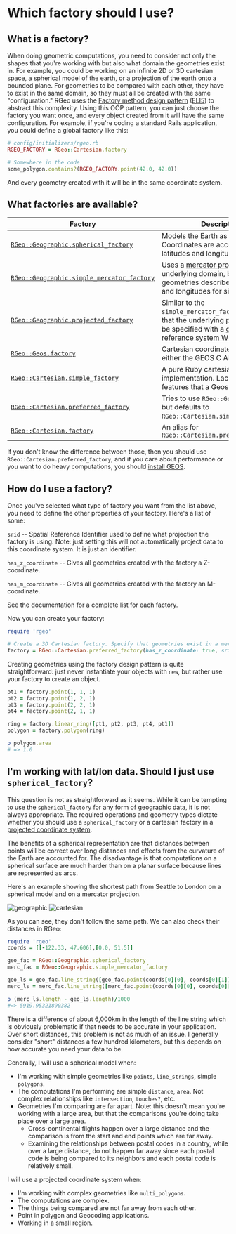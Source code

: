 # Which factory should I use?

## What is a factory?

When doing geometric computations, you need to consider not only the shapes that you're working with but also what domain the geometries exist in. For example, you could be working on an infinite 2D or 3D cartesian space, a spherical model of the earth, or a projection of the earth onto a bounded plane. For geometries to be compared with each other, they have to exist in the same domain, so they must all be created with the same "configuration." RGeo uses the [Factory method design pattern][factory_pattern-wikipedia] ([ELI5][factory_pattern-reddit]) to abstract this complexity. Using this OOP pattern, you can just choose the factory you want once, and every object created from it will have the same configuration. For example, if you're coding a standard Rails application, you could define a global factory like this:

```ruby
# config/initializers/rgeo.rb
RGEO_FACTORY = RGeo::Cartesian.factory

# Somewhere in the code
some_polygon.contains?(RGEO_FACTORY.point(42.0, 42.0))
```

And every geometry created with it will be in the same coordinate system.

## What factories are available?

<!-- NOTE: This list was initiated for RGeo 2.2.0 with the following ruby code

```ruby
require "rgeo"

factories = RGeo.constants.flat_map { |c|
  c = RGeo.const_get(c)
  c.methods.grep(/factory$/).map { |f| { mod: c, met: f } }
}.map { |mod:,met:|
  source, line = mod.method(met).source_location
  source = source[%r(lib/rgeo/.*)]
  invocation = "#{mod}.#{met}"
  link = "https://github.com/rgeo/rgeo/blob/v2.2.0/#{source}#L#{line}"

  "| [#{invocation}](#{link}) | TODO: usage summary |"
}

puts [
  "| Factory | Usage |",
  "| ------- | ----- |",
  *factories
]
```

-->

| Factory | Description |
| ------- | ----- |
| [`RGeo::Geographic.spherical_factory`](https://github.com/rgeo/rgeo/blob/v2.2.0/lib/rgeo/geographic/interface.rb#L117) | Models the Earth as a sphere. Coordinates are accepted as latitudes and longitudes. |
| [`RGeo::Geographic.simple_mercator_factory`](https://github.com/rgeo/rgeo/blob/v2.2.0/lib/rgeo/geographic/interface.rb#L215) | Uses a [mercator projection][web-mercator-proj] as the underlying domain, but accepts geometries described by latitudes and longitudes for simplicity.  |
| [`RGeo::Geographic.projected_factory`](https://github.com/rgeo/rgeo/blob/v2.2.0/lib/rgeo/geographic/interface.rb#L348) | Similar to the `simple_mercator_factory`, except that the underlying projection can be specified with a [coordinate reference system WKT string][proj-wkt]. |
| [`RGeo::Geos.factory`](https://github.com/rgeo/rgeo/blob/v2.2.0/lib/rgeo/geos/interface.rb#L178) | Cartesian coordinate system, using either the GEOS C API or FFI. |
| [`RGeo::Cartesian.simple_factory`](https://github.com/rgeo/rgeo/blob/v2.2.0/lib/rgeo/cartesian/interface.rb#L107) | A pure Ruby cartesian factory implementation. Lacking a lot of features that a Geos factory has. |
| [`RGeo::Cartesian.preferred_factory`](https://github.com/rgeo/rgeo/blob/v2.2.0/lib/rgeo/cartesian/interface.rb#L29) | Tries to use `RGeo::Geos.factory`, but defaults to `RGeo::Cartesian.simple_factory`. |
| [`RGeo::Cartesian.factory`](https://github.com/rgeo/rgeo/blob/v2.2.0/lib/rgeo/cartesian/interface.rb#L29) | An alias for `RGeo::Cartesian.preferred_factory` |

If you don't know the difference between those, then you should use `RGeo::Cartesian.preferred_factory`, and if you care about performance or you want to do heavy computations, you should [install GEOS](https://github.com/rgeo/rgeo/wiki/Installing-GEOS).

## How do I use a factory?

<!-- TODO: may be redundant with previous question -->
Once you've selected what type of factory you want from the list above, you need to define the other properties of your factory. Here's a list of some:

`srid` -- Spatial Reference Identifier used to define what projection the factory is using. Note: just setting this will not automatically project data to this coordinate system. It is just an identifier.

`has_z_coordinate` -- Gives all geometries created with the factory a Z-coordinate.

`has_m_coordinate` -- Gives all geometries created with the factory an M-coordinate.

See the documentation for a complete list for each factory.

Now you can create your factory:

```rb
require 'rgeo'

# Create a 3D Cartesian factory. Specify that geometries exist in a mercator project (srid: 3857).
factory = RGeo::Cartesian.preferred_factory(has_z_coordinate: true, srid: 3857)
```

Creating geometries using the factory design pattern is quite straightforward: just never instantiate your objects with `new`, but rather use your factory to create an object.

```rb
pt1 = factory.point(1, 1, 1)
pt2 = factory.point(1, 2, 1)
pt3 = factory.point(2, 2, 1)
pt4 = factory.point(2, 1, 1)

ring = factory.linear_ring([pt1, pt2, pt3, pt4, pt1])
polygon = factory.polygon(ring)

p polygon.area
# => 1.0
```

## I'm working with lat/lon data. Should I just use `spherical_factory`?

This question is not as straightforward as it seems. While it can be tempting to use the `spherical_factory` for any form of geographic data, it is not always appropriate. The required operations and geometry types dictate whether you should use a `spherical_factory` or a cartesian factory in a [projected coordinate system][projected-coordinate-systems].

The benefits of a spherical representation are that distances between points will be correct over long distances and effects from the curvature of the Earth are accounted for. The disadvantage is that computations on a spherical surface are much harder than on a planar surface because lines are represented as arcs.

Here's an example showing the shortest path from Seattle to London on a spherical model and on a mercator projection.

![geographic](https://user-images.githubusercontent.com/12189611/104756125-63870200-5729-11eb-8730-d6795b765fe8.png)
![cartesian](https://user-images.githubusercontent.com/12189611/104756230-8b766580-5729-11eb-8f97-2aa5eb70d482.png)

As you can see, they don't follow the same path. We can also check their distances in RGeo:

```rb
require 'rgeo'
coords = [[-122.33, 47.606],[0.0, 51.5]]

geo_fac = RGeo::Geographic.spherical_factory
merc_fac = RGeo::Geographic.simple_mercator_factory

geo_ls = geo_fac.line_string([geo_fac.point(coords[0][0], coords[0][1]), geo_fac.point(coords[1][0], coords[1][1])])
merc_ls = merc_fac.line_string([merc_fac.point(coords[0][0], coords[0][1]), merc_fac.point(coords[1][0], coords[1][1])])

p (merc_ls.length - geo_ls.length)/1000
#=> 5919.95321890382
```

There is a difference of about 6,000km in the length of the line string which is obviously problematic if that needs to be accurate in your application. Over short distances, this problem is not as much of an issue. I generally consider "short" distances a few hundred kilometers, but this depends on how accurate you need your data to be.

Generally, I will use a spherical model when:
- I'm working with simple geometries like `points`, `line_strings`, simple `polygons`.
- The computations I'm performing are simple `distance`, `area`. Not complex relationships like `intersection`, `touches?`, etc.
- Geometries I'm comparing are far apart. Note: this doesn't mean you're working with a large area, but that the comparisons you're doing take place over a large area.
  - Cross-continental flights happen over a large distance and the comparison is from the start and end points which are far away.
  - Examining the relationships between postal codes in a country, while over a large distance, do not happen far away since each postal code is being compared to its neighbors and each postal code is relatively small.


I will use a projected coordinate system when:
- I'm working with complex geometries like `multi_polygons`.
- The computations are complex.
- The things being compared are not far away from each other.
- Point in polygon and Geocoding applications.
- Working in a small region.


[factory_pattern-wikipedia]: https://en.wikipedia.org/wiki/Factory_method_pattern
[factory_pattern-reddit]: https://www.reddit.com/r/explainlikeimfive/comments/lxbm2/eli5_factory_method_design_pattern/
[web-mercator-proj]: https://en.wikipedia.org/wiki/Web_Mercator_projection
[proj-wkt]: https://en.wikipedia.org/wiki/Well-known_text_representation_of_coordinate_reference_systems
[projected-coordinate-systems]: http://www.geo.hunter.cuny.edu/~jochen/gtech201/lectures/lec6concepts/06%20-%20Projected%20coordinate%20systems.html
